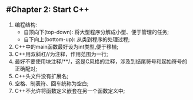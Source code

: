 #Chapter 2: Start C++
---
1. 编程结构:
    * 自顶向下(top-down): 将大型程序分解成小型、便于管理的任务;
    * 自下向上(bottom-up): 从类到程序的处理过程;
2. C++中的main函数最好设为int类型,便于移植;
3. C++用双斜杠//为注释，作用范围为一行;
4. 最好不要使用块注释/**/，这是C风格的注释，涉及到结尾符号和起始符号的正确配对;
5. C++头文件没有扩展名;
6. 空格、制表符、回车统称为空白;
7. C++不允许将函数定义嵌套在另一个函数定义中;    